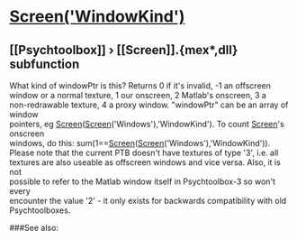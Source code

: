 # [Screen('WindowKind')](Screen-WindowKind) 
## [[Psychtoolbox]] &#8250; [[Screen]].{mex*,dll} subfunction


What kind of windowPtr is this? Returns 0 if it's invalid, -1 an offscreen  
window or a normal texture, 1 our onscreen, 2 Matlab's onscreen, 3 a  
non-redrawable texture, 4 a proxy window. "windowPtr" can be an array of window  
pointers, eg [Screen](Screen)([Screen](Screen)('Windows'),'WindowKind'). To count [Screen](Screen)'s onscreen  
windows, do this: sum(1==[Screen](Screen)([Screen](Screen)('Windows'),'WindowKind')).  
Please note that the current PTB doesn't have textures of type '3', i.e. all  
textures are also useable as offscreen windows and vice versa. Also, it is not  
possible to refer to the Matlab window itself in Psychtoolbox-3 so won't every  
encounter the value '2' - it only exists for backwards compatibility with old  
Psychtoolboxes.   


###See also:

